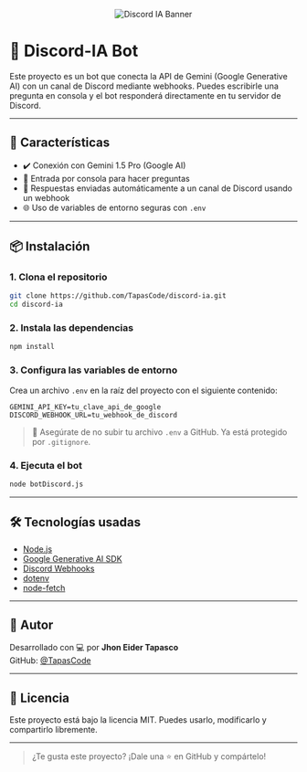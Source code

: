 <p align="center">
  <img src="../discord-IA/assets/Logo-Banner.png" alt="Discord IA Banner" />
</p>

# 🤖 Discord-IA Bot

Este proyecto es un bot que conecta la API de Gemini (Google Generative AI) con un canal de Discord mediante webhooks. Puedes escribirle una pregunta en consola y el bot responderá directamente en tu servidor de Discord.

---

## 🚀 Características

- ✔️ Conexión con Gemini 1.5 Pro (Google AI)
- 💬 Entrada por consola para hacer preguntas
- 🔁 Respuestas enviadas automáticamente a un canal de Discord usando un webhook
- 🌐 Uso de variables de entorno seguras con `.env`

---

## 📦 Instalación

### 1. Clona el repositorio

```bash
git clone https://github.com/TapasCode/discord-ia.git
cd discord-ia
```

### 2. Instala las dependencias

```bash
npm install
```

### 3. Configura las variables de entorno

Crea un archivo `.env` en la raíz del proyecto con el siguiente contenido:

```env
GEMINI_API_KEY=tu_clave_api_de_google
DISCORD_WEBHOOK_URL=tu_webhook_de_discord
```

> 🔐 Asegúrate de no subir tu archivo `.env` a GitHub. Ya está protegido por `.gitignore`.

### 4. Ejecuta el bot

```bash
node botDiscord.js
```

---

## 🛠️ Tecnologías usadas

- [Node.js](https://nodejs.org/)
- [Google Generative AI SDK](https://www.npmjs.com/package/@google/generative-ai)
- [Discord Webhooks](https://discord.com/developers/docs/resources/webhook)
- [dotenv](https://www.npmjs.com/package/dotenv)
- [node-fetch](https://www.npmjs.com/package/node-fetch)

---

## 👤 Autor

Desarrollado con 💻 por **Jhon Eider Tapasco**  
GitHub: [@TapasCode](https://github.com/TapasCode)

---

## 📄 Licencia

Este proyecto está bajo la licencia MIT. Puedes usarlo, modificarlo y compartirlo libremente.

---

> ¿Te gusta este proyecto? ¡Dale una ⭐ en GitHub y compártelo!